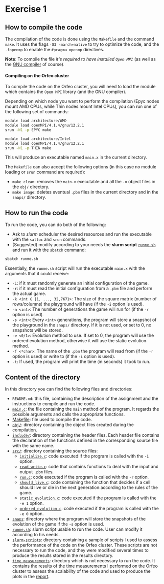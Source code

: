 # Exercise 1

## How to compile the code

The compilation of the code is done using the `Makefile` and the command `make`. It uses the flags `-O3 -march=native` to try to optimize the code, and the `-fopenmp` to enable the `#pragma openmp` directives. 

**Note**: To compile the file *it's required to have installed `Open MPI`* (as well as the [GNU compiler](https://gcc.gnu.org/) of course).

#### Compiling on the Orfeo cluster

To compile the code on the Orfeo cluster, you will need to load the module which contains the `Open MPI` library (and the GNU compiler). 

Depending on which node you want to perform the compilation (Epyc nodes mount AMD CPUs, while Thin nodes mount Intel CPUs), you can run one of the following set of commands: 

```bash
module load architecture/AMD
module load openMPI/4.1.4/gnu/12.2.1
srun -N1 -p EPYC make
```
```bash
module load architecture/Intel
module load openMPI/4.1.4/gnu/12.2.1
srun -N1 -p THIN make
```

This will produce an executable named `main.x` in the current directory.

The `Makefile` can also accept the following options (in this case no module loading or `srun` command are required):

- `make clean`: removes the `main.x` executable and all the `.o` object files in the `obj/` directory.
- `make image`: deletes eventual `.pbm` files in the current directory and in the `snaps/` directory. 

## How to run the code

To run the code, you can do both of the following:

-  Ask to *slurm* scheduler the desired resources and run the executable with the `salloc` and `srun` commands. 
- (Suggested) modify according to your needs the **slurm script** [`runme.sh`](./runme.sh) and run it with the `sbatch` command: 

```bash
sbatch runme.sh
```

Essentially, the `runme.sh` script will run the executable `main.x` with the arguments that it could receive:

- `-i`: if it must randomly generate an initial configuration of the game.
- `-r`: if it must read the initial configuration from a `.pbm` file and perform the actual game.
- `-k <int ∈ {1, ..., 32,767}>`: The size of the square matrix (number of rows/columns) the playground will have (if the `-i` option is used).
- `-n <int>`: The number of generations the game will run for (if the `-r` option is used).
- `-s <int>`: Every `<int>` generations, the program will store a snapshot of the playground in the `snaps/` directory. If it is not used, or set to 0, no snapshots will be stored.
- `-e <0/1>`: Evolution method to use. If set to 0, the program will use the ordered evolution method, otherwise it will use the static evolution method.
- `-f <*char>`: The name of the `.pbm` the program will read from (if the `-r` option is used) or write to (if the `-i` option is used).
- `-t`: If used, the program will print the time (in seconds) it took to run. 



## Content of the directory

In this directory you can find the following files and directories:

- `README.md`: this file, containing the description of the assignment and the instructions to compile and run the code.
- [`main.c`](main.c): the file containing the `main` method of the program. It regards the possible arguments and calls the appropriate functions.
- [Makefile](Makefile): file used to compile the code.
- [`obj/`](obj/): directory containing the object files created during the compilation.
- [`include/`](include/): directory containing the header files. Each header file contains the declaration of the functions defined in the corresponding source file with the same name. 
- [`src/`](src/): directory containing the source files: 
    - [`initialize.c`](src/initialize.c): code executed if the program is called with the `-i` option.
    - [`read_write.c`](src/read_write.c): code that contains functions to deal with the input and output `.pbm` files.
    - [`run.c`](src/run.c): code executed if the program is called with the `-r` option.
    - [`should_live.c`](src/should_live.c): code containing the function that decides if a cell should live or die in the next generation according to the rules of the game.
    - [`static_evolution.c`](src/static_evolution.c): code executed if the program is called with the `-e 1` option.
    - [`ordered_evolution.c`](src/ordered_evolution.c): code executed if the program is called with the `-e 0` option.
- [`snaps`](snaps): directory where the program will store the snapshots of the evolution of the game if the `-s` option is used.
- [`runme.sh`](runme.sh): slurm script usable to run the code. User can modify it according to his needs.
- [`slurm-scripts`](slurm-scripts): directory containing a sample of scripts I used to assess the performance of the code on the Orfeo cluster. These scripts are not necessary to run the code, and they were modified several times to produce the results stored in the results directory.
- [`time_measurements`](time_measurements): directory which is not necessary to run the code. It contains the results of the time measurements I performed on the Orfeo cluster to assess the scalability of the code and used to produce the plots in the [report](../report.pdf).
